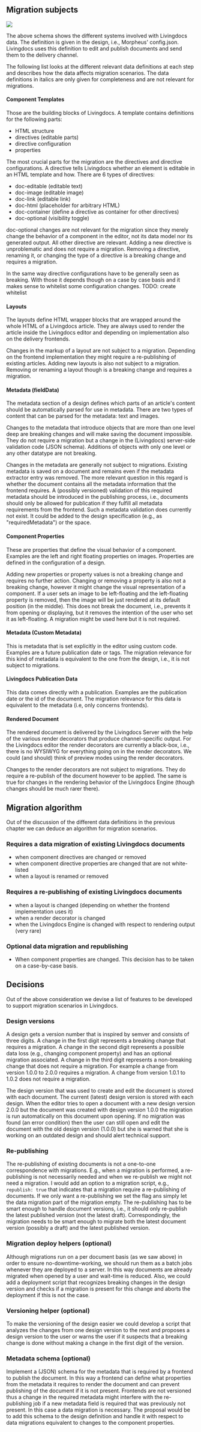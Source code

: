 
## Migration subjects

![](./migration-subjects.png)

The above schema shows the different systems involved with Livingdocs data. The definition is given in the design, i.e., Morpheus' config.json. Livingdocs uses this definition to edit and publish documents and send them to the delivery channel.

The following list looks at the different relevant data definitions at each step and describes how the data affects migration scenarios. The data definitions in italics are only given for completeness and are not relevant for migrations.

#### Component Templates

Those are the building blocks of Livingdocs. A template contains definitions for the following parts:
- HTML structure
- directives (editable parts)
- directive configuration
- properties

The most crucial parts for the migration are the directives and directive configurations. A directive tells Livingdocs whether an element is editable in an HTML template and how. There are 6 types of directives:
- doc-editable (editable text)
- doc-image (editable image)
- doc-link (editable link)
- doc-html (placeholder for arbitrary HTML)
- doc-container (define a directive as container for other directives)
- doc-optional (visibility toggle)

doc-optional changes are not relevant for the migration since they merely change the behavior of a component in the editor, not its data model nor its generated output.
All other directive are relevant. Adding a new directive is unproblematic and does not require a migration. Removing a directive, renaming it, or changing the type of a directive is a breaking change and requires a migration.

In the same way directive configurations have to be generally seen as breaking. With those it depends though on a case by case basis and it makes sense to whitelist some configuration changes. TODO: create whitelist

#### Layouts

The layouts define HTML wrapper blocks that are wrapped around the whole HTML of a Livingdocs article. They are always used to render the article inside the Livingdocs editor and depending on implementation also on the delivery frontends.

Changes in the markup of a layout are not subject to a migration. Depending on the frontend implementation they might require a re-publishing of existing articles.
Adding new layouts is also not subject to a migration. Removing or renaming a layout though is a breaking change and requires a migration.

#### Metadata (fieldData)

The metadata section of a design defines which parts of an article's content should be automatically parsed for use in metadata. There are two types of content that can be parsed for the metadata: text and images. 

Changes to the metadata that introduce objects that are more than one level deep are breaking changes and will make saving the document impossible. They do not require a migration but a change in the (Livingdocs) server-side validation code (JSON schema). Additions of objects with only one level or any other datatype are not breaking.

Changes in the metadata are generally not subject to migrations. Existing metadata is saved on a document and remains even if the metadata extractor entry was removed.
The more relevant question in this regard is whether the document contains all the metadata information that the frontend requires. A (possibly versioned) validation of this required metadata should be introduced in the publishing process, i.e., documents should only be allowed for publication if they fulfill all metadata requirements from the frontend.
Such a metadata validation does currently not exist. It could be added to the design specification (e.g., as "requiredMetadata") or the space.

#### Component Properties

These are properties that define the visual behavior of a component. Examples are the left and right floating properties on images. Properties are defined in the configuration of a design.

Adding new properties or property values is not a breaking change and requires no further action. Changing or removing a property is also not a breaking change, however it might change the visual representation of a component. If a user sets an image to be left-floating and the left-floating property is removed, then the image will be just rendered at its default position (in the middle). This does not break the document, i.e., prevents it from opening or displaying, but it removes the intention of the user who set it as left-floating. A migration might be used here but it is not required.

#### Metadata (Custom Metadata)

This is metadata that is set explicitly in the editor using custom code. Examples are a future publication date or tags. The migration relevance for this kind of metadata is equivalent to the one from the design, i.e., it is not subject to migrations.

#### Livingdocs Publication Data

This data comes directly with a publication. Examples are the publication date or the id of the document. The migration relevance for this data is equivalent to the metadata (i.e, only concerns frontends).

#### Rendered Document

The rendered document is delivered by the Livingdocs Server with the help of the various render decorators that produce channel-specific output. For the Livingdocs editor the render decorators are currently a black-box, i.e., there is no WYSIWYG for everything going on in the render decorators. We could (and should) think of preview modes using the render decorators.

Changes to the render decorators are not subject to migrations. They do require a re-publish of the document however to be applied. The same is true for changes in the rendering behavior of the Livingdocs Engine (though changes should be much rarer there).

## Migration algorithm

Out of the discussion of the different data definitions in the previous chapter we can deduce an algorithm for migration scenarios.

### Requires a data migration of existing Livingdocs documents

- when component directives are changed or removed
- when component directive properties are changed that are not white-listed
- when a layout is renamed or removed

### Requires a re-publishing of existing Livingdocs documents

- when a layout is changed (depending on whether the frontend implementation uses it)
- when a render decorator is changed
- when the Livingdocs Engine is changed with respect to rendering output (very rare)

### Optional data migration and republishing

- When component properties are changed. This decision has to be taken on a case-by-case basis.

## Decisions

Out of the above consideration we devise a list of features to be developed to support migration scenarios in Livingdocs.

### Design versions

A design gets a version number that is inspired by semver and consists of three digits. A change in the first digit represents a breaking change that requires a migration. A change in the second digit represents a possible data loss (e.g., changing component property) and has an optional migration associated. A change in the third digit represents a non-breaking change that does not require a migration.
For example a change from version 1.0.0 to 2.0.0 requires a migration. A change from version 1.0.1 to 1.0.2 does not require a migration.

The design version that was used to create and edit the document is stored with each document. The current (latest) design version is stored with each design. When the editor tries to open a document with a new design version 2.0.0 but the document was created with design version 1.0.0 the migration is run automatically on this document upon opening. If no migration was found (an error condition) then the user can still open and edit the document with the old design version (1.0.0) but she is warned that she is working on an outdated design and should alert technical support.

### Re-publishing

The re-publishing of existing documents is not a one-to-one correspondence with migrations. E.g., when a migration is performed, a re-publishing is not necessarily needed and when we re-publish we might not need a migration. I would add an option to a migration script, e.g., `republish: true` that indicates that a migration require a re-publishing of documents. If we only want a re-publishing we set the flag ans simply let the data migration part of the migration empty.
The re-publishing has to be smart enough to handle document versions, i.e., it should only re-publish the latest published version (not the latest draft). Correspondingly, the migration needs to be smart enough to migrate both the latest document version (possibly a draft) and the latest published version.

### Migration deploy helpers (optional)

Although migrations run on a per document basis (as we saw above) in order to ensure no-downtime-working, we should run them as a batch jobs whenever they are deployed to a server. In this way documents are already migrated when opened by a user and wait-time is reduced.
Also, we could add a deployment script that recognizes breaking changes in the design version and checks if a migration is present for this change and aborts the deployment if this is not the case.

### Versioning helper (optional)

To make the versioning of the design easier we could develop a script that analyzes the changes from one design version to the next and proposes a design version to the user or warns the user if it suspects that a breaking change is done without making a change in the first digit of the version.

### Metadata schema (optional)

Implement a (JSON) schema for the metadata that is required by a frontend to publish the document. In this way a frontend can define what properties from the metadata it requires to render the document and can prevent publishing of the document if it is not present. Frontends are not versioned thus a change in the required metadata might interfere with the re-publishing job if a new metadata field is required that was previously not present. In this case a data migration is necessary. The proposal would be to add this schema to the design definition and handle it with respect to data migrations equivalent to changes to the component properties.
